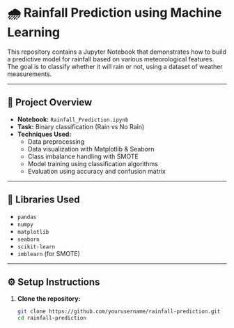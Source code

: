 # 🌧️ Rainfall Prediction using Machine Learning

This repository contains a Jupyter Notebook that demonstrates how to build a predictive model for rainfall based on various meteorological features. The goal is to classify whether it will rain or not, using a dataset of weather measurements.

---

## 📌 Project Overview

- **Notebook:** `Rainfall_Prediction.ipynb`
- **Task:** Binary classification (Rain vs No Rain)
- **Techniques Used:**
  - Data preprocessing
  - Data visualization with Matplotlib & Seaborn
  - Class imbalance handling with SMOTE
  - Model training using classification algorithms
  - Evaluation using accuracy and confusion matrix

---

## 🧰 Libraries Used

- `pandas`
- `numpy`
- `matplotlib`
- `seaborn`
- `scikit-learn`
- `imblearn` (for SMOTE)

---

## ⚙️ Setup Instructions

1. **Clone the repository:**
   ```bash
   git clone https://github.com/yourusername/rainfall-prediction.git
   cd rainfall-prediction
